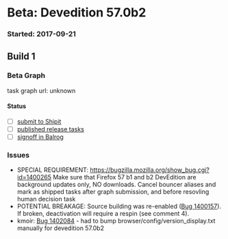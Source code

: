 # Beta: Devedition 57.0b2

### Started: 2017-09-21

## Build 1

### Beta Graph

task graph url: unknown


#### Status
- [ ] [submit to Shipit](https://wiki.mozilla.org/Release:Release_Automation_on_Mercurial:Starting_a_Release#Submit_to_Ship_It)
- [ ] [published release tasks](../how-tos/relpro.md#4-publish-release)
- [ ] [signoff in Balrog](../how-tos/relpro.md#3-signoffs)

### Issues
- SPECIAL REQUIREMENT: https://bugzilla.mozilla.org/show_bug.cgi?id=1400265 Make sure that Firefox 57 b1 and b2 DevEdition are background updates only, NO downloads. Cancel bouncer aliases and mark as shipped tasks after graph submission, and before resovling human decision task
- POTENTIAL BREAKAGE: Source building was re-enabled ([Bug 1400157](https://bugzil.la/1400157)). If broken, deactivation will require a respin (see comment 4).
- kmoir: [Bug 1402084](https://bugzil.la/1402084) - had to bump browser/config/version_display.txt manually for devedition 57.0b2

